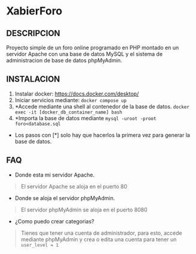 
# XabierForo

## DESCRIPCION

Proyecto simple de un foro online programado en PHP montado en un servidor Apache con una base de datos MySQL y el sistema de administracion de base de datos phpMyAdmin.

## INSTALACION

1. Instalar docker: <https://docs.docker.com/desktop/>
2. Iniciar servicios mediante: `docker compose up`
3. *Accede mediante una shell al contenedor de la base de datos. `docker exec -it [docker_db_container_name] bash`
4. *Importa la base de datos mediante `mysql -uroot -proot foro<database.sql`

* Los pasos con [*] solo hay que hacerlos la primera vez para generar la base de datos.

## FAQ

* Donde esta mi servidor Apache.

> El servidor Apache se aloja en el puerto 80

* Donde se aloja el servidor phpMyAdmin.

> El servidor phpMyAdmin se aloja en el puerto 8080

* ¿Como puedo crear categorias?

> Tienes que tener una cuenta de administrador, para esto, accede mediante phpMyAdmin y crea o edita una cuenta para tener un `user_level = 1`
